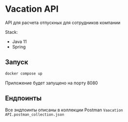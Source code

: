 # Vacation API

API для расчета отпускных для сотрудников компании

Stack:
- Java 11
- Spring


## Запуск
```sh
docker compose up
```

Приложение будет запущено на порту 8080

## Ендпоинты
Все эндпоинты описаны в коллекции Postman `Vaacation API.postman_collection.json`